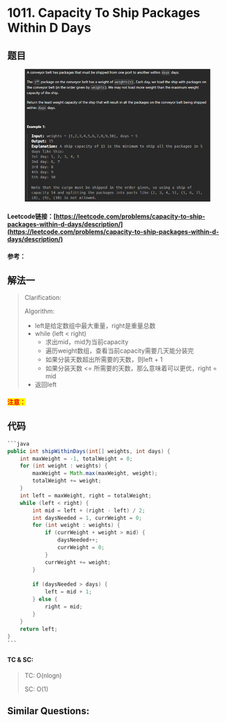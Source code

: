 # 1011. Capacity To Ship Packages Within D Days

## 题目

<figure><img src=".gitbook/assets/image.png" alt=""><figcaption></figcaption></figure>

#### Leetcode链接：[https://leetcode.com/problems/capacity-to-ship-packages-within-d-days/description/](https://leetcode.com/problems/capacity-to-ship-packages-within-d-days/description/)

#### 参考：

## 解法一

> Clarification:&#x20;
>
> Algorithm:&#x20;
>
> * left是给定数组中最大重量，right是重量总数
> * while (left < right)
>   * 求出mid，mid为当前capacity
>   * 遍历weight数组，查看当前capacity需要几天能分装完
>   * 如果分装天数超出所需要的天数，则left + 1
>   * 如果分装天数 <= 所需要的天数，那么意味着可以更优，right = mid
> * 返回left

#### <mark style="color:red;">注意：</mark>

## 代码

````java
```java
public int shipWithinDays(int[] weights, int days) {
    int maxWeight = -1, totalWeight = 0;
    for (int weight : weights) {
        maxWeight = Math.max(maxWeight, weight);
        totalWeight += weight;
    }
    int left = maxWeight, right = totalWeight;
    while (left < right) {
        int mid = left + (right - left) / 2;
        int daysNeeded = 1, currWeight = 0;
        for (int weight : weights) {
            if (currWeight + weight > mid) {
                daysNeeded++;
                currWeight = 0;
            }
            currWeight += weight;
        }

        if (daysNeeded > days) {
            left = mid + 1;
        } else {
            right = mid;
        }
    }
    return left;
}
```
````

#### TC & SC:&#x20;

> TC: O(nlogn)
>
> SC: O(1)

## **Similar Questions:**&#x20;
